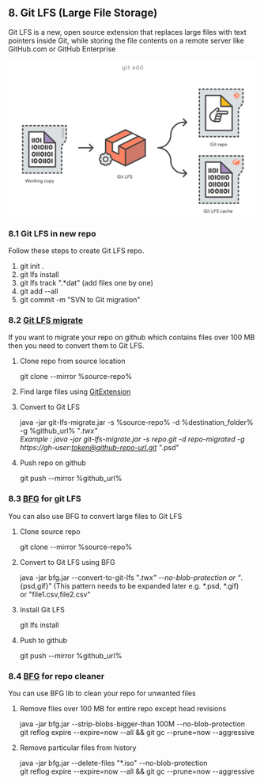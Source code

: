 ## 8. Git LFS (Large File Storage)
Git LFS is a new, open source extension that replaces large files with text pointers inside Git, 
while storing the file contents on a remote server like GitHub.com or GitHub Enterprise  

<img src="./images/lfs.svg" alt="Drawing" style="width: 800px;"/>


### 8.1 Git LFS in new repo
Follow these steps to create Git LFS repo.
    
1. git init .
2. git lfs install
3. git lfs track ".*dat" (add files one by one)
4. git add --all
5. git commit -m "SVN to Git migration"

### 8.2 [Git LFS migrate](https://github.com/bozaro/git-lfs-migrate)
If you want to migrate your repo on github which contains files over 100 MB then you need to convert them to Git LFS. 

1. Clone repo from source location

	git clone --mirror %source-repo%
2. Find large files using [GitExtension](http://gitextensions.github.io/)
3. Convert to Git LFS

	java -jar git-lfs-migrate.jar -s %source-repo% -d %destination_folder% -g %github_url% "*.twx"  
	Example : java -jar git-lfs-migrate.jar -s repo.git -d repo-migrated -g https://gh-user:token@github-repo-url.git "*.psd" 
4. Push repo on github

	git push --mirror %github_url%
	
### 8.3 [BFG](https://rtyley.github.io/bfg-repo-cleaner/) for git LFS
You can also use BFG to convert large files to Git LFS	

1. Clone source repo
	
	git clone --mirror %source-repo%
2. Convert to Git LFS using BFG

	java -jar bfg.jar --convert-to-git-lfs "*.twx" --no-blob-protection 
	or “*.{psd,gif}” (This pattern needs to be expanded later e.g. *.psd, *.gif)  
	or "file1.csv,file2.csv"  

3. Install Git LFS

	git lfs install
4. Push to github

	git push --mirror %github_url%
	
### 8.4 [BFG](https://rtyley.github.io/bfg-repo-cleaner/) for repo cleaner
You can use BFG lib to clean your repo for unwanted files

1. Remove files over 100 MB for entire repo except head revisions

	java -jar bfg.jar --strip-blobs-bigger-than 100M --no-blob-protection  
	git reflog expire --expire=now --all && git gc --prune=now --aggressive
2. Remove particular files from history

	java -jar bfg.jar --delete-files "*.iso"  --no-blob-protection  
	git reflog expire --expire=now --all && git gc --prune=now --aggressive
	

    
